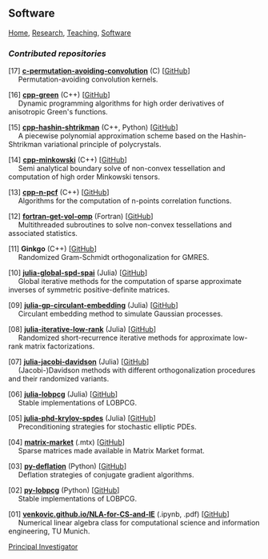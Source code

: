 <p>&nbsp;</p>

## Software

[Home](https://venkovic.github.io), [Research](https://venkovic.github.io/research), [Teaching](https://venkovic.github.io/teaching), [Software](https://venkovic.github.io/software) 

### *Contributed repositories*

[17] <ins>__c-permutation-avoiding-convolution__</ins> (C) [[GitHub](https://github.com/venkovic/c-permutation-avoiding-convolution)]<br />&nbsp;&nbsp;&nbsp;&nbsp;&nbsp;Permutation-avoiding convolution kernels.

[16] <ins>__cpp-green__</ins> (C++) [[GitHub](https://github.com/venkovic/cpp-green)]<br />&nbsp;&nbsp;&nbsp;&nbsp;&nbsp;Dynamic programming algorithms for high order derivatives of anisotropic Green's functions. 

[15] <ins>__cpp-hashin-shtrikman__</ins> (C++, Python) [[GitHub](https://github.com/venkovic/cpp-hashin-shtrikman)]<br />&nbsp;&nbsp;&nbsp;&nbsp;&nbsp;A piecewise polynomial approximation scheme based on the Hashin­-Shtrikman variational principle of polycrystals. 

[14] <ins>__cpp-minkowski__</ins> (C++) [[GitHub](https://github.com/venkovic/cpp-minkowski)]<br />&nbsp;&nbsp;&nbsp;&nbsp;&nbsp;Semi analytical boundary solve of non-convex tessellation and computation of high order Minkowski tensors.

[13] <ins>__cpp-n-pcf__</ins> (C++) [[GitHub](https://github.com/venkovic/cpp-n-pcf)]<br />&nbsp;&nbsp;&nbsp;&nbsp;&nbsp;Algorithms for the computation of n-points correlation functions. 

[12] <ins>__fortran-get-vol-omp__</ins> (Fortran) [[GitHub](https://github.com/venkovic/fortran-get-vol-omp)]<br />&nbsp;&nbsp;&nbsp;&nbsp;&nbsp;Multithreaded subroutines to solve non-convex tessellations and associated statistics.

[11] __Ginkgo__ (C++) [[GitHub](https://github.com/ginkgo-project/ginkgo/pull/1930>html)]<br />&nbsp;&nbsp;&nbsp;&nbsp;&nbsp;Randomized Gram-Schmidt orthogonalization for GMRES. 

[10] <ins>__julia-global-spd-spai__</ins> (Julia) [[GitHub](https://github.com/venkovic/julia-global-spd-spai)]<br />&nbsp;&nbsp;&nbsp;&nbsp;&nbsp;Global iterative methods for the computation of sparse approximate inverses of symmetric positive-definite matrices.

[09] <ins>__julia-gp-circulant-embedding__</ins> (Julia) [[GitHub](https://github.com/venkovic/julia-gp-circulant-embedding)]<br />&nbsp;&nbsp;&nbsp;&nbsp;&nbsp;Circulant embedding method to simulate Gaussian processes. 

[08] <ins>__julia-iterative-low-rank__</ins> (Julia) [[GitHub](https://github.com/venkovic/julia-iterative-low-rank)]<br />&nbsp;&nbsp;&nbsp;&nbsp;&nbsp;Randomized short-recurrence iterative methods for approximate low-rank matrix factorizations. 

[07] <ins>__julia-jacobi-davidson__</ins> (Julia) [[GitHub](https://github.com/venkovic/julia-jacobi-davidson)]<br />&nbsp;&nbsp;&nbsp;&nbsp;&nbsp;(Jacobi-)Davidson methods with different orthogonalization procedures and their randomized variants.

[06] <ins>__julia-lobpcg__</ins> (Julia) [[GitHub](https://github.com/venkovic/julia-lobpcg)]<br />&nbsp;&nbsp;&nbsp;&nbsp;&nbsp;Stable implementations of LOBPCG. 

[05] <ins>__julia-phd-krylov-spdes__</ins> (Julia) [[GitHub](https://github.com/venkovic/julia-phd-krylov-spdes)]<br />&nbsp;&nbsp;&nbsp;&nbsp;&nbsp;Preconditioning strategies for stochastic elliptic PDEs.

[04] <ins>__matrix-market__</ins> (.mtx) [[GitHub](https://github.com/venkovic/matrix-market)]<br />&nbsp;&nbsp;&nbsp;&nbsp;&nbsp;Sparse matrices made available in Matrix Market format.

[03] <ins>__py-deflation__</ins> (Python) [[GitHub](https://github.com/venkovic/py-deflation)]<br />&nbsp;&nbsp;&nbsp;&nbsp;&nbsp;Deflation strategies of conjugate gradient algorithms.

[02] <ins>__py-lobpcg__</ins> (Python) [[GitHub](https://github.com/venkovic/py-lobpcg)]<br />&nbsp;&nbsp;&nbsp;&nbsp;&nbsp;Stable implementations of LOBPCG.

[01] <ins>__venkovic.github.io/NLA-for-CS-and-IE__</ins> (.ipynb, .pdf) [[GitHub](https://venkovic.github.io/NLA-for-CS-and-IE)]<br />&nbsp;&nbsp;&nbsp;&nbsp;&nbsp;Numerical linear algebra class for computational science and information engineering, TU Munich.  

<ins>Principal Investigator</ins>
